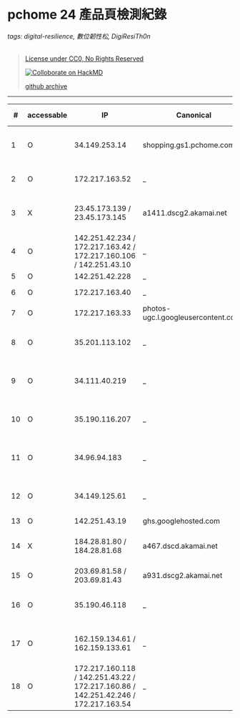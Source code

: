 # pchome 24 產品頁檢測紀錄

###### tags: digital-resilience, 數位韌性松, DigiResiTh0n

> [License under CC0, No Rights Reserved](https://creativecommons.org/public-domain/cc0/)
>
> [![Colloborate on HackMD](badge.svg)](https://g0v.hackmd.io/@irvin/service-resilience-result-pchome24-product)
> 
> [github archive](https://github.com/irvin/digital-service-resilience/blob/main/pchome%2024%20產品頁檢測紀錄.md)

---

 | #  | accessable  | IP  | Canonical  | Anycast | Geo location  | Cloud services  | URI  | 
 | ---  | ---  | ---  | ---  | ---  | ---  | ---  |  ---  | 
 | 1  | O  | 34.149.253.14  | shopping.gs1.pchome.com.tw  | true  | Kansas City, Missouri, US  | GCP  | https://24h.pchome.com.tw/prod/DCAYAD-A900BIAMV  | 
 | 2  | O  | 172.217.163.52  | _  | _  | Taipei  | Google App Engine  | https://web-market-349104.de.r.appspot.com/g/collect?v=2&tid=G-1234&gtm=45je42l0za220&_p=1708759832896&gcd=13l3l3l3l1&npa=0&dma=0&cid=1921541364.1708759817&ul=zh-tw&sr=1352x878&ur=TW-TPE&pscdl=noapi&sst.uc=TW&sst.etld=google.com.tw&sst.gcd=13l3l3l3l1&sst.tft=1708759832896&_s=1&sid=1708759820&sct=1&seg=1&dl=https%3A%2F%2F24h.pchome.com.tw%2Fprod%2FDCAYAD-A900BIAMV&dt=GRADO%20Prestige%20%E7%B3%BB%E5%88%97%20SR80x%20%E9%96%8B%E6%94%BE%E5%BC%8F%E8%80%B3%E7%BD%A9%E8%80%B3%E6%A9%9F%20-%20PChome%2024h%E8%B3%BC%E7%89%A9&en=user_engagement&ep.server_side_event=true&_et=2016&tfd=115832  | 
 | 3  | X  | 23.45.173.139 / 23.45.173.145  | a1411.dscg2.akamai.net  | _  | Los Angeles, California, US  | Akamai  | https://cs-a.ecimg.tw/items/DCAYADA900BIAMV/000001_1705372221.jpg  | 
 | 4  | O  | 142.251.42.234 / 172.217.163.42 / 172.217.160.106 / 142.251.43.10  | _  | _  | Taipei  | Google  | https://jnn-pa.googleapis.com/$rpc/google.internal.waa.v1.Waa/Create  | 
 | 5  | O  | 142.251.42.228  | _  | _  | Taipei  | Google  | https://www.google.com/js/th/QGccEJWqd_gIzr4UnyRjJu4DFpzUq3q8RcWI0eePlNs.js  | 
 | 6  | O  | 172.217.163.40  | _  | _  | Taipei  | Google  | https://www.googletagmanager.com/a?v=3&t=l&pid=465103988&rv=42l0&u=AAAAAAAIAAAAAIAI&ut=Ag&h=Ag&gtm=45je42l0v872609635za220&ccid=72609635&cid=G-9CE1X6J1FG&l=L251.S13.B11.E6031.I251.EC9.TC20.HTC0~gtm.init.S1.V1.E64.TS5ogtcrossdomain.TI113.TE1.TS5ogtreferralexclusion.TI115.TE1.TS5ogtipmark.TI116.TE1.TS5ogtautoevents.TI117.TE1.TS5ogt1pdatav2.TI118.TE0.TS5ccdgalast.TI119.TE0.TS5ccdautoredact.TI120.TE1.TS5ccdconversionmarking.TI121.TE0.TS5ccdemvideo.TI122.TE0.TS5ccdemsitesearch.TI123.TE0.TS5ccdemscroll.TI124.TE1.TS5ccdempageview.TI125.TE0.TS5ccdemoutboundclick.TI126.TE0.TS5ccdemdownload.TI127.TE0.TS5ccdgaregscope.TI128.TE0.TS5ogtgooglesignals.TI129.TE1.TS5ccdgaadslink.TI130.TE0.TS5setproductsettings.TI131.TE0.TS5ccdgafirst.TI132.TE0~gtm.js.S0.V0.E56.TS5gct.TI110.TE0~gtm.dom.S1.V1.E8~gtm.elementVisibility.S0.V0.E7~gtm.elementVisibility.S0.V0.E7~*.S1.V0.E1~gtm.load.S1.V1.E4~gtm.scrollDepth.S0.V0~gtm.init_consent.S0.V0.E17~GA1873  | 
 | 7  | O  | 172.217.163.33  | photos-ugc.l.googleusercontent.com  | _  | Taipei  | Google  | https://yt3.ggpht.com/ytc/AIf8zZSx8tbakn07GnSTMfSuhxvk02L73EOM0P4BcugdyQ=s68-c-k-c0x00ffffff-no-rj  | 
 | 8  | O  | 35.201.113.102  | _  | true  | Kansas City, Missouri, US  | GCP  | https://apid.pcloud.tw/venapis/vengu  | 
 | 9  | O  | 34.111.40.219  | _  | true  | Kansas City, Missouri, US  | GCP  | https://assets.pchome.com.tw/production/ecweb/build/static/css/main.06faf475.css  | 
 | 10  | O  | 35.190.116.207  | _  | true  | Kansas City, Missouri, US  | GCP  | https://ecapi-cdn.pchome.com.tw/cdn/ecshop/cateapi/v1.5/store&id=DCAYAD&_callback=jsonp_storestyle?_callback=jsonp_storestyle  | 
 | 11  | O  | 34.96.94.183  | _  | true  | Kansas City, Missouri, US  | GCP  | https://ecssl-cart.pchome.com.tw/cart/index.php/prod/modify?data={%22TB%22:%2224H%22}&callback=jsonp_modshopcart&1708759949&_callback=jsonp_modshopcart  | 
 | 12  | O  | 34.149.125.61  | _  | true  | Kansas City, Missouri, US  | GCP  | https://engage.pchome.com.tw/?eventName=pageView&eventId=21974ba3-8ada-4019-b67c-7cd1ea6edebb&timestamp=1708759949535&deviceCategory=web.desktop&userAgent=Mozilla%2F5.0%20(Macintosh%3B%20Intel%20Mac%20OS%20X%2010.15%3B%20rv%3A124.0)%20Gecko%2F20100101%20Firefox%2F124.0&deviceId=3402a870-92f6-4b07-aadf-a49156027375&userId=null&sessionId=9d825506-1781-4870-b682-efbce46898ca&pageType=prod&pageId=DCAYAD-A900BIAMV&pageName=GRADO%20Prestige%20%E7%B3%BB%E5%88%97%20SR80x%20%E9%96%8B%E6%94%BE%E5%BC%8F%E8%80%B3%E7%BD%A9%E8%80%B3%E6%A9%9F%20-%20PChome%2024h%E8%B3%BC%E7%89%A9&pageUrl=https%3A%2F%2F24h.pchome.com.tw%2Fprod%2FDCAYAD-A900BIAMV&pageReferrer=  | 
 | 13  | O  | 142.251.43.19  | ghs.googlehosted.com  | _  | Taipei  | Google  | https://eventapi.pchome.com.tw/g/collect?v=2&tid=G-9876543210&gtm=45je42l0z879197709za200&_p=1708759948669&gcd=13l3l3l3l1&npa=0&dma=0&cid=1921541364.1708759817&ul=zh-tw&sr=1352x878&ur=TW-TPE&pscdl=noapi&sst.uc=TW&sst.etld=google.com.tw&sst.gcd=13l3l3l3l1&sst.tft=1708759948669&_s=1&sid=1708759817&sct=1&seg=1&dl=https%3A%2F%2F24h.pchome.com.tw%2Fprod%2FDCAYAD-A900BIAMV&dt=GRADO%20Prestige%20%E7%B3%BB%E5%88%97%20SR80x%20%E9%96%8B%E6%94%BE%E5%BC%8F%E8%80%B3%E7%BD%A9%E8%80%B3%E6%A9%9F%20-%20PChome%2024h%E8%B3%BC%E7%89%A9&en=page_view&ep.event_id=a95136d4-c15d-44ef-9f88-c04bdf2c2956_1708759948669.1&ep.event_name=PageView&ep.x-fb-ck-fbp=fb.2.1708759824862.460376396&tfd=3181&richsstsse  | 
 | 14  | X  | 184.28.81.80 / 184.28.81.68  | a467.dscd.akamai.net  | _  | Los Angeles, California, US  | Akamai  | https://img.pchome.com.tw/cs/items/DCAYADA900BIAMV/i010001_1624876051.jpg  | 
 | 15  | O  | 203.69.81.58 / 203.69.81.43  | a931.dscg2.akamai.net  | _  | Taipei  | Hinet  | https://kdpic.pchome.com.tw/img/js/xasynpcadshow.js  | 
 | 16  | O  | 35.190.46.118  | _  | true  | Kansas City, Missouri, US  | GCP  | https://libs.pcloud.tw/js/current/venraaspt.min.js?_=19777  | 
 | 17  | O  | 162.159.134.61 / 162.159.133.61  | _  | true  | San Francisco, California, US | Cloudflare  | https://pchome24h.api.useinsider.com/ins.js?id=10005204  | 
 | 18  | O  | 172.217.160.118 / 142.251.43.22 / 172.217.160.86 / 142.251.42.246 / 172.217.163.54  | _  | _  | Taipei  | Google  | https://i.ytimg.com/vi/EB75v95vLV0/hqdefault.jpg?sqp=-oaymwEmCOADEOgC8quKqQMa8AEB-AHUBoAC4AOKAgwIABABGGUgTyg_MA8=&rs=AOn4CLCMKP3lMRUOiObHI0RqSJtZmuwdug  | 


